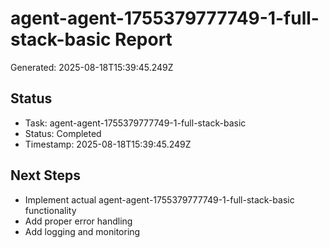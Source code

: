 # agent-agent-1755379777749-1-full-stack-basic Report

Generated: 2025-08-18T15:39:45.249Z

## Status
- Task: agent-agent-1755379777749-1-full-stack-basic
- Status: Completed
- Timestamp: 2025-08-18T15:39:45.249Z

## Next Steps
- Implement actual agent-agent-1755379777749-1-full-stack-basic functionality
- Add proper error handling
- Add logging and monitoring
